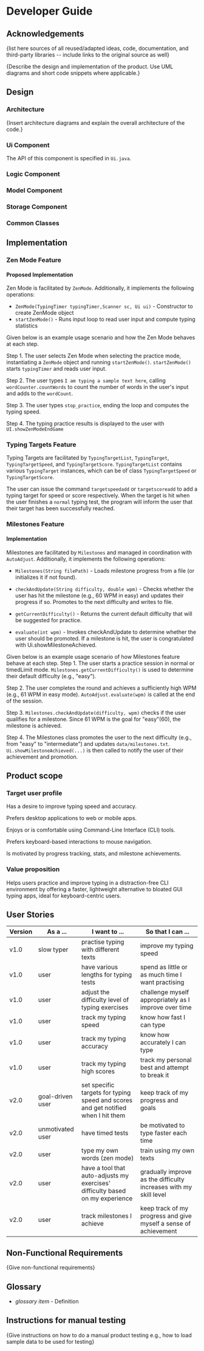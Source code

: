 # Developer Guide

## Acknowledgements

{list here sources of all reused/adapted ideas, code, documentation, and third-party libraries -- include links to the
original source as well}

{Describe the design and implementation of the product. Use UML diagrams and short code snippets where applicable.}

## Design
### Architecture

{Insert architecture diagrams and explain the overall architecture of the code.}

### Ui Component

The API of this component is specified in `Ui.java`.

### Logic Component

### Model Component

### Storage Component

### Common Classes

## Implementation

### Zen Mode Feature

#### Proposed Implementation

Zen Mode is facilitated by `ZenMode`. Additionally, it implements the following operations:

- `ZenMode(TypingTimer typingTimer,Scanner sc, Ui ui)` - Constructor to create ZenMode object
- `startZenMode()` - Runs input loop to read user input and compute typing statistics

Given below is an example usage scenario and how the Zen Mode behaves at each step.

Step 1. The user selects Zen Mode when selecting the practice mode, instantiating a `ZenMode` object and running
`startZenMode()`. `startZenMode()` starts `typingTimer` and reads user input.

Step 2. The user types `I am typing a sample text here`, calling `wordCounter.countWords` to count the number of words
in the user's input and adds to the `wordCount`.

Step 3. The user types `stop_practice`, ending the loop and computes the typing speed.

Step 4. The typing practice results is displayed to the user with `UI.showZenModeEndGame`

### Typing Targets Feature

Typing Targets are facilitated by `TypingTargetList`, `TypingTarget`, `TypingTargetSpeed`, and `TypingTargetScore`.
`TypingTargetList` contains various `TypingTarget` instances, which can be of class `TypingTargetSpeed` or
`TypingTargetScore`.

The user can issue the command `targetspeedadd` or `targetscoreadd` to add a typing target for speed or score
respectively. When the target is hit when the user finishes a `normal` typing test, the program will inform the user
that their target has been successfully reached.

### Milestones Feature

#### Implementation

Milestones are facilitated by `Milestones` and managed in coordination with `AutoAdjust`.
Additionally, it implements the following operations:

- `Milestones(String filePath)` - Loads milestone progress from a file (or initializes it if not found).

- `checkAndUpdate(String difficulty, double wpm)` - Checks whether the user has hit the milestone (e.g., 60 WPM in easy)
and updates their progress if so. Promotes to the next difficulty and writes to file.

- `getCurrentDifficulty()` - Returns the current default difficulty that will be suggested for practice.

- `evaluate(int wpm)` - Invokes checkAndUpdate to determine whether the user should be promoted. If a milestone is hit, 
the user is congratulated with Ui.showMilestoneAchieved.

Given below is an example usage scenario of how Milestones feature behave at each step.
Step 1. The user starts a practice session in normal or timedLimit mode. `Milestones.getCurrentDifficulty()` is used to 
determine their default difficulty (e.g., "easy").

Step 2. The user completes the round and achieves a sufficiently high WPM (e.g., 61 WPM in easy mode).
`AutoAdjust.evaluate(wpm)` is called at the end of the session.

Step 3. `Milestones.checkAndUpdate(difficulty, wpm)` checks if the user qualifies for a milestone. Since 61 WPM is the 
goal for "easy"(60), the milestone is achieved.

Step 4. The Milestones class promotes the user to the next difficulty (e.g., from "easy" to "intermediate") and updates 
`data/milestones.txt`.
`Ui.showMilestoneAchieved(...)` is then called to notify the user of their achievement and promotion.

## Product scope

### Target user profile

Has a desire to improve typing speed and accuracy.

Prefers desktop applications to web or mobile apps.

Enjoys or is comfortable using Command-Line Interface (CLI) tools.

Prefers keyboard-based interactions to mouse navigation.

Is motivated by progress tracking, stats, and milestone achievements.

### Value proposition

Helps users practice and improve typing in a distraction-free CLI environment by offering a faster, 
lightweight alternative to bloated GUI typing apps, ideal for keyboard-centric users.

## User Stories

| Version | As a ...         | I want to ...                                                                     | So that I can ...                                                 |
|---------|------------------|-----------------------------------------------------------------------------------|-------------------------------------------------------------------|
| v1.0    | slow typer       | practise typing with different texts                                              | improve my typing speed                                           |
| v1.0    | user             | have various lengths for typing tests                                             | spend as little or as much time I want practising                 |
| v1.0    | user             | adjust the difficulty level of typing exercises                                   | challenge myself appropriately as I improve over time             |
| v1.0    | user             | track my typing speed                                                             | know how fast I can type                                          |
| v1.0    | user             | track my typing accuracy                                                          | know how accurately I can type                                    |
| v1.0    | user             | track my typing high scores                                                       | track my personal best and attempt to break it                    |
| v2.0    | goal-driven user | set specific targets for typing speed and scores and get notified when I hit them | keep track of my progress and goals                               |
| v2.0    | unmotivated user | have timed tests                                                                  | be motivated to type faster each time                             |
| v2.0    | user             | type my own words (zen mode)                                                      | train using my own texts                                          |
| v2.0    | user             | have a tool that auto-adjusts my exercises' difficulty based on my experience     | gradually improve as the difficulty increases with my skill level |
| v2.0    | user             | track milestones I achieve                                                        | keep track of my progress and give myself a sense of achievement  |

## Non-Functional Requirements

{Give non-functional requirements}

## Glossary

* *glossary item* - Definition

## Instructions for manual testing

{Give instructions on how to do a manual product testing e.g., how to load sample data to be used for testing}
